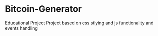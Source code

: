 # Bitcoin-Generator
Educational Project
Project based on css stlying and js functionality and events handling
